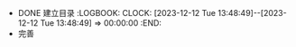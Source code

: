 - DONE 建立目录
  :LOGBOOK:
  CLOCK: [2023-12-12 Tue 13:48:49]--[2023-12-12 Tue 13:48:49] =>  00:00:00
  :END:
- 完善